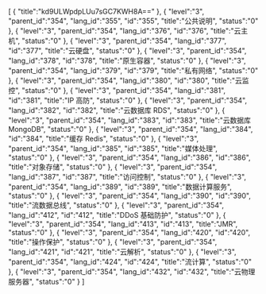 [
	{
		"title":"kd9ULWpdpLUu7sGC7KWH8A=="
	},
	{
		"level":"3",
		"parent_id":"354",
		"lang_id":"355",
		"id":"355",
		"title":"公共说明",
		"status":"0"
	},
	{
		"level":"3",
		"parent_id":"354",
		"lang_id":"376",
		"id":"376",
		"title":"云主机",
		"status":"0"
	},
	{
		"level":"3",
		"parent_id":"354",
		"lang_id":"377",
		"id":"377",
		"title":"云硬盘",
		"status":"0"
	},
	{
		"level":"3",
		"parent_id":"354",
		"lang_id":"378",
		"id":"378",
		"title":"原生容器",
		"status":"0"
	},
	{
		"level":"3",
		"parent_id":"354",
		"lang_id":"379",
		"id":"379",
		"title":"私有网络",
		"status":"0"
	},
	{
		"level":"3",
		"parent_id":"354",
		"lang_id":"380",
		"id":"380",
		"title":"云监控",
		"status":"0"
	},
	{
		"level":"3",
		"parent_id":"354",
		"lang_id":"381",
		"id":"381",
		"title":"IP 高防",
		"status":"0"
	},
	{
		"level":"3",
		"parent_id":"354",
		"lang_id":"382",
		"id":"382",
		"title":"云数据库 RDS",
		"status":"0"
	},
	{
		"level":"3",
		"parent_id":"354",
		"lang_id":"383",
		"id":"383",
		"title":"云数据库 MongoDB",
		"status":"0"
	},
	{
		"level":"3",
		"parent_id":"354",
		"lang_id":"384",
		"id":"384",
		"title":"缓存 Redis",
		"status":"0"
	},
	{
		"level":"3",
		"parent_id":"354",
		"lang_id":"385",
		"id":"385",
		"title":"媒体处理",
		"status":"0"
	},
	{
		"level":"3",
		"parent_id":"354",
		"lang_id":"386",
		"id":"386",
		"title":"对象存储",
		"status":"0"
	},
	{
		"level":"3",
		"parent_id":"354",
		"lang_id":"387",
		"id":"387",
		"title":"访问控制",
		"status":"0"
	},
	{
		"level":"3",
		"parent_id":"354",
		"lang_id":"389",
		"id":"389",
		"title":"数据计算服务",
		"status":"0"
	},
	{
		"level":"3",
		"parent_id":"354",
		"lang_id":"390",
		"id":"390",
		"title":"流数据总线",
		"status":"0"
	},
	{
		"level":"3",
		"parent_id":"354",
		"lang_id":"412",
		"id":"412",
		"title":"DDoS 基础防护",
		"status":"0"
	},
	{
		"level":"3",
		"parent_id":"354",
		"lang_id":"413",
		"id":"413",
		"title":"JMR",
		"status":"0"
	},
	{
		"level":"3",
		"parent_id":"354",
		"lang_id":"420",
		"id":"420",
		"title":"操作保护",
		"status":"0"
	},
	{
		"level":"3",
		"parent_id":"354",
		"lang_id":"421",
		"id":"421",
		"title":"云解析",
		"status":"0"
	},
	{
		"level":"3",
		"parent_id":"354",
		"lang_id":"424",
		"id":"424",
		"title":"流计算",
		"status":"0"
	},
	{
		"level":"3",
		"parent_id":"354",
		"lang_id":"432",
		"id":"432",
		"title":"云物理服务器",
		"status":"0"
	}
]